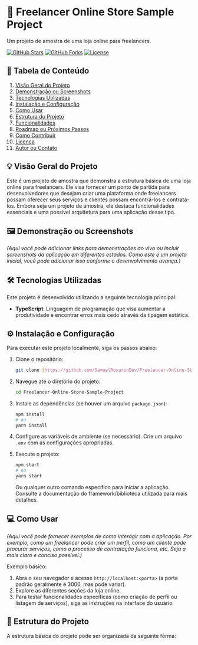 # 🚀 Freelancer Online Store Sample Project

Um projeto de amostra de uma loja online para freelancers.

[![GitHub Stars](https://img.shields.io/github/stars/SamuelRosarioDev/Freelancer-Online-Store-Sample-Project?style=social)](https://github.com/SamuelRosarioDev/Freelancer-Online-Store-Sample-Project/stargazers)
[![GitHub Forks](https://img.shields.io/github/forks/SamuelRosarioDev/Freelancer-Online-Store-Sample-Project?style=social)](https://github.com/SamuelRosarioDev/Freelancer-Online-Store-Sample-Project/network/members)
[![License](https://img.shields.io/badge/License-Unspecified-lightgrey.svg)](https://github.com/SamuelRosarioDev/Freelancer-Online-Store-Sample-Project/blob/main/LICENSE)

## 📑 Tabela de Conteúdo

1.  [Visão Geral do Projeto](#-visão-geral-do-projeto)
2.  [Demonstração ou Screenshots](#-demonstração-ou-screenshots)
3.  [Tecnologias Utilizadas](#-tecnologias-utilizadas)
4.  [Instalação e Configuração](#-instalação-e-configuração)
5.  [Como Usar](#-como-usar)
6.  [Estrutura do Projeto](#-estrutura-do-projeto)
7.  [Funcionalidades](#-funcionalidades)
8.  [Roadmap ou Próximos Passos](#-roadmap-ou-próximos-passos)
9.  [Como Contribuir](#-como-contribuir)
10. [Licença](#-licença)
11. [Autor ou Contato](#-autor-ou-contato)

## 💡 Visão Geral do Projeto

Este é um projeto de amostra que demonstra a estrutura básica de uma loja online para freelancers. Ele visa fornecer um ponto de partida para desenvolvedores que desejam criar uma plataforma onde freelancers possam oferecer seus serviços e clientes possam encontrá-los e contratá-los. Embora seja um projeto de amostra, ele destaca funcionalidades essenciais e uma possível arquitetura para uma aplicação desse tipo.

## 🖼️ Demonstração ou Screenshots

*(Aqui você pode adicionar links para demonstrações ao vivo ou incluir screenshots da aplicação em diferentes estados. Como este é um projeto inicial, você pode adicionar isso conforme o desenvolvimento avança.)*

## 🛠️ Tecnologias Utilizadas

Este projeto é desenvolvido utilizando a seguinte tecnologia principal:

* **TypeScript**: Linguagem de programação que visa aumentar a produtividade e encontrar erros mais cedo através da tipagem estática.

## ⚙️ Instalação e Configuração

Para executar este projeto localmente, siga os passos abaixo:

1.  Clone o repositório:
    ```bash
    git clone [https://github.com/SamuelRosarioDev/Freelancer-Online-Store-Sample-Project.git](https://github.com/SamuelRosarioDev/Freelancer-Online-Store-Sample-Project.git)
    ```

2.  Navegue até o diretório do projeto:
    ```bash
    cd Freelancer-Online-Store-Sample-Project
    ```

3.  Instale as dependências (se houver um arquivo `package.json`):
    ```bash
    npm install
    # ou
    yarn install
    ```

4.  Configure as variáveis de ambiente (se necessário). Crie um arquivo `.env` com as configurações apropriadas.

5.  Execute o projeto:
    ```bash
    npm start
    # ou
    yarn start
    ```

    Ou qualquer outro comando específico para iniciar a aplicação. Consulte a documentação do framework/biblioteca utilizada para mais detalhes.

## 💻 Como Usar

*(Aqui você pode fornecer exemplos de como interagir com a aplicação. Por exemplo, como um freelancer pode criar um perfil, como um cliente pode procurar serviços, como o processo de contratação funciona, etc. Seja o mais claro e conciso possível.)*

Exemplo básico:

1.  Abra o seu navegador e acesse `http://localhost:<porta>` (a porta padrão geralmente é 3000, mas pode variar).
2.  Explore as diferentes seções da loja online.
3.  Para testar funcionalidades específicas (como criação de perfil ou listagem de serviços), siga as instruções na interface do usuário.

## 📂 Estrutura do Projeto

A estrutura básica do projeto pode ser organizada da seguinte forma:
